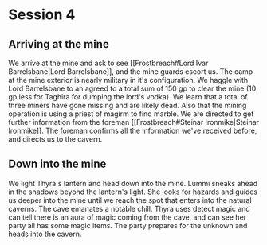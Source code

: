 # Session 4

## Arriving at the mine

We arrive at the mine and ask to see [[Frostbreach#Lord Ivar Barrelsbane|Lord Barrelsbane]], and the mine guards escort us. The camp at the mine exterior is nearly military in it's configuration. We haggle with Lord Barrelsbane to an agreed to a total sum of 150 gp to clear the mine (10 gp less for Taghira for dumping the lord's vodka). We learn that a total of three miners have gone missing and are likely dead. Also that the mining operation is using a priest of magirm to find marble. We are directed to get further information from the foreman [[Frostbreach#Steinar Ironmike|Steinar Ironmike]]. The foreman confirms all the information we've received before, and directs us to the cavern.


## Down into the mine

We light Thyra's lantern and head down into the mine. Lummi sneaks ahead in the shadows beyond the lantern's light. She looks for hazards and guides us deeper into the mine until we reach the spot that enters into the natural caverns. The cave emanates a notable chill. Thyra uses detect magic and can tell there is an aura of magic coming from the cave, and can see her party all has some magic items. The party prepares for the unknown and heads into the cavern.

 